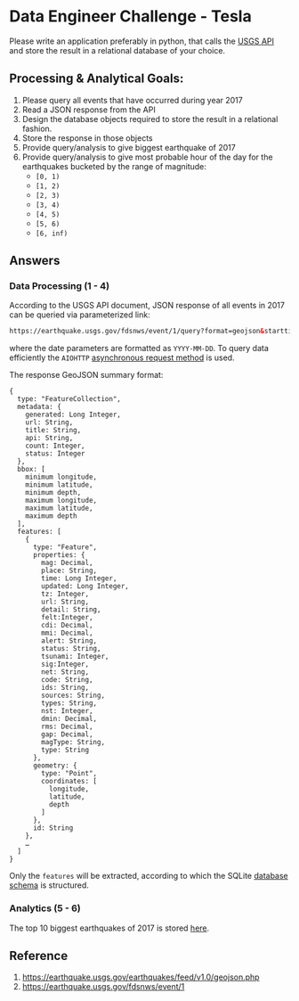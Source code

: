# Data Engineer Challenge - Tesla

Please write an application preferably in python, that calls the [USGS API](https://earthquake.usgs.gov/fdsnws/event/1/) and store the result in a relational database of your choice.

## Processing & Analytical Goals:

1. Please query all events that have occurred during year 2017
2. Read a JSON response from the API
3. Design the database objects required to store the result in a relational fashion.
4. Store the response in those objects
5. Provide query/analysis to give biggest earthquake of 2017
6. Provide query/analysis to give most probable hour of the day for the earthquakes bucketed by the range of magnitude:
    * `[0, 1)`
    * `[1, 2)`
    * `[2, 3)`
    * `[3, 4)`
    * `[4, 5)`
    * `[5, 6)`
    * `[6, inf)`

## Answers

### Data Processing (1 - 4)

According to the USGS API document, JSON response of all events in 2017 can be queried via parameterized link:

```html
https://earthquake.usgs.gov/fdsnws/event/1/query?format=geojson&starttime=2017-01-01&endtime=2017-12-31
```

where the date parameters are formatted as `YYYY-MM-DD`. To query data efficiently the `AIOHTTP` [asynchronous request method](./app/earthquake.py) is used.

The response GeoJSON summary format:

```
{
  type: "FeatureCollection",
  metadata: {
    generated: Long Integer,
    url: String,
    title: String,
    api: String,
    count: Integer,
    status: Integer
  },
  bbox: [
    minimum longitude,
    minimum latitude,
    minimum depth,
    maximum longitude,
    maximum latitude,
    maximum depth
  ],
  features: [
    {
      type: "Feature",
      properties: {
        mag: Decimal,
        place: String,
        time: Long Integer,
        updated: Long Integer,
        tz: Integer,
        url: String,
        detail: String,
        felt:Integer,
        cdi: Decimal,
        mmi: Decimal,
        alert: String,
        status: String,
        tsunami: Integer,
        sig:Integer,
        net: String,
        code: String,
        ids: String,
        sources: String,
        types: String,
        nst: Integer,
        dmin: Decimal,
        rms: Decimal,
        gap: Decimal,
        magType: String,
        type: String
      },
      geometry: {
        type: "Point",
        coordinates: [
          longitude,
          latitude,
          depth
        ]
      },
      id: String
    },
    …
  ]
}
```

Only the `features` will be extracted, according to which the SQLite [database schema](./app/models/tables.py) is structured.

### Analytics (5 - 6)

The top 10 biggest earthquakes of 2017 is stored [here](./answers/top_earthquakes.csv).

## Reference

1. https://earthquake.usgs.gov/earthquakes/feed/v1.0/geojson.php
2. https://earthquake.usgs.gov/fdsnws/event/1
